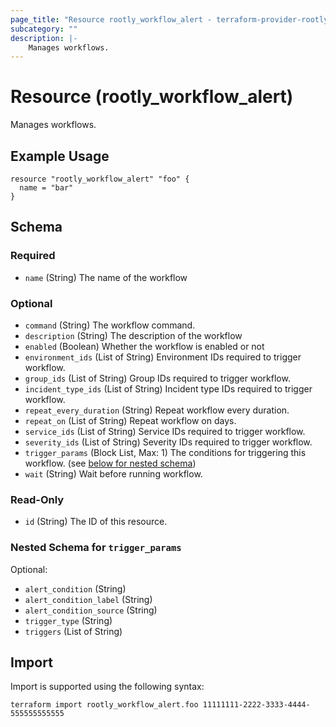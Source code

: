 ```yaml
---
page_title: "Resource rootly_workflow_alert - terraform-provider-rootly"
subcategory: ""
description: |-
    Manages workflows.
---
```


# Resource (rootly_workflow_alert)

Manages workflows.

## Example Usage

```
resource "rootly_workflow_alert" "foo" {
  name = "bar"
}
```

<!-- schema generated by tfplugindocs -->
## Schema

### Required

- `name` (String) The name of the workflow

### Optional

- `command` (String) The workflow command.
- `description` (String) The description of the workflow
- `enabled` (Boolean) Whether the workflow is enabled or not
- `environment_ids` (List of String) Environment IDs required to trigger workflow.
- `group_ids` (List of String) Group IDs required to trigger workflow.
- `incident_type_ids` (List of String) Incident type IDs required to trigger workflow.
- `repeat_every_duration` (String) Repeat workflow every duration.
- `repeat_on` (List of String) Repeat workflow on days.
- `service_ids` (List of String) Service IDs required to trigger workflow.
- `severity_ids` (List of String) Severity IDs required to trigger workflow.
- `trigger_params` (Block List, Max: 1) The conditions for triggering this workflow. (see [below for nested schema](#nestedblock--trigger_params))
- `wait` (String) Wait before running workflow.

### Read-Only

- `id` (String) The ID of this resource.

<a id="nestedblock--trigger_params"></a>
### Nested Schema for `trigger_params`

Optional:

- `alert_condition` (String)
- `alert_condition_label` (String)
- `alert_condition_source` (String)
- `trigger_type` (String)
- `triggers` (List of String)

## Import

Import is supported using the following syntax:

```shell
terraform import rootly_workflow_alert.foo 11111111-2222-3333-4444-555555555555
```